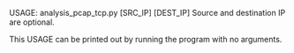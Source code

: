USAGE:  analysis_pcap_tcp.py <PCAP FILE> [SRC_IP] [DEST_IP]
Source and destination IP are optional.

This USAGE can be printed out by running the program with no arguments.